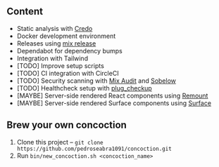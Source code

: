 ## Content
- Static analysis with [Credo](https://github.com/rrrene/credo)
- Docker development environment
- Releases using [mix release](https://hexdocs.pm/mix/Mix.Tasks.Release.html)
- Dependabot for dependency bumps
- Integration with Tailwind
- [TODO] Improve setup scripts
- [TODO] CI integration with CircleCI
- [TODO] Security scanning with [Mix Audit](https://hex.pm/packages/mix_audit) and [Sobelow](https://hexdocs.pm/sobelow/readme.html)
- [TODO] Healthcheck setup with [plug_checkup](https://hexdocs.pm/plug_checkup/api-reference.html)
- [MAYBE] Server-side rendered React components using [Remount](https://github.com/rstacruz/remount)
- [MAYBE] Server-side rendered Surface components using [Surface](https://github.com/surface-ui/surface)

## Brew your own concoction
1. Clone this project – `git clone https://github.com/pedroseabra1091/concoction.git`
2. Run `bin/new_concoction.sh <concoction_name>`
